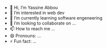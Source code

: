 - 👋 Hi, I’m Yassine Abbou
- 👀 I’m interested in web dev
- 🌱 I’m currently learning software engeneering
- 💞️ I’m looking to collaborate on ...
- 📫 How to reach me ...
- 😄 Pronouns: ...
- ⚡ Fun fact: ...

<!---
yassine4real/yassine4real is a ✨ special ✨ repository because its `README.md` (this file) appears on your GitHub profile.
You can click the Preview link to take a look at your changes.
--->
